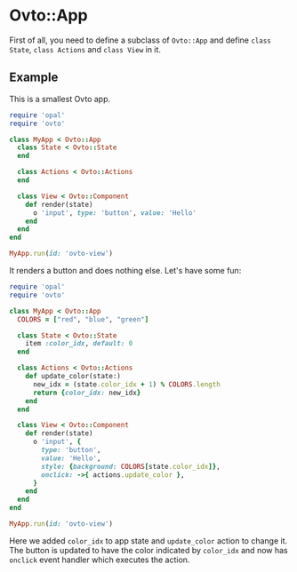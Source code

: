 # Ovto::App

First of all, you need to define a subclass of `Ovto::App` and define `class State`,
`class Actions` and `class View` in it.

## Example

This is a smallest Ovto app.

```rb
require 'opal'
require 'ovto'

class MyApp < Ovto::App
  class State < Ovto::State
  end

  class Actions < Ovto::Actions
  end

  class View < Ovto::Component
    def render(state)
      o 'input', type: 'button', value: 'Hello'
    end
  end
end

MyApp.run(id: 'ovto-view')
```

It renders a button and does nothing else. Let's have some fun:

```rb
require 'opal'
require 'ovto'

class MyApp < Ovto::App
  COLORS = ["red", "blue", "green"]

  class State < Ovto::State
    item :color_idx, default: 0
  end

  class Actions < Ovto::Actions
    def update_color(state:)
      new_idx = (state.color_idx + 1) % COLORS.length
      return {color_idx: new_idx}
    end
  end

  class View < Ovto::Component
    def render(state)
      o 'input', {
        type: 'button',
        value: 'Hello',
        style: {background: COLORS[state.color_idx]},
        onclick: ->{ actions.update_color },
      }
    end
  end
end

MyApp.run(id: 'ovto-view')
```

Here we added `color_idx` to app state and `update_color` action to change it.
The button is updated to have the color indicated by `color_idx` and
now has `onclick` event handler which executes the action.
